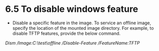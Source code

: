 # 6.5	To disable windows feature

* Disable a specific feature in the image. To service an offline image, specify the location of the mounted image directory. For example, to disable TFTP features, provide the below command.

&#x20;       _Dism /Image:C:\test\offline /Disable-Feature /FeatureName:TFTP_
